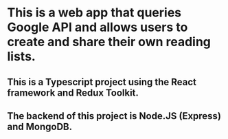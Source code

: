 # This is a web app that queries Google API and allows users to create and share their own reading lists.
## This is a Typescript project using the React framework and Redux Toolkit. 
## The backend of this project is Node.JS (Express) and MongoDB.
